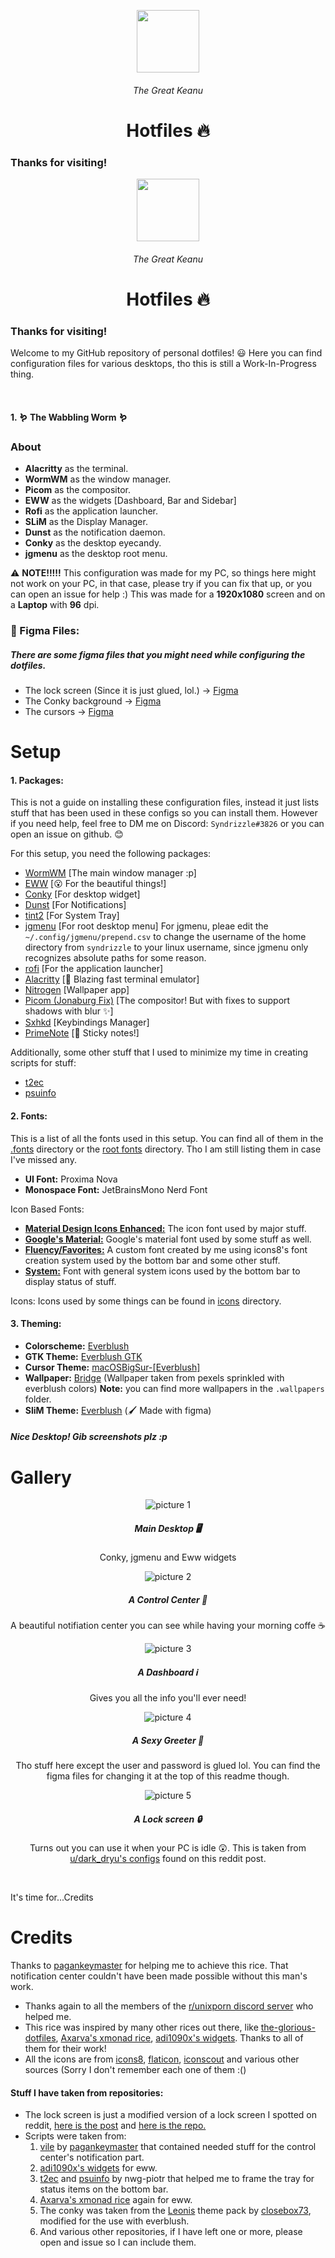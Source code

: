 <p align="center">
  <img     width="100"
    height="100"
    src="https://i.imgur.com/ZKxBsFu.png"
  >
</p>
<h6 align="center">The Great Keanu<h6>

## <h1 align="center">Hotfiles 🔥</h1>

### Thanks for visiting!
<p align="center">
  <img src="https://i.imgur.com/ZKxBsFu.png" height="100" width="100">
</p>
<h6 align="center">The Great Keanu</h6><h6>

</h6><h2 class="atx" id="lessh1-aligndouble-quotecenterdouble-quotegreaterhotfiles-🔥lessh1greater"></h2><h1 align="center">Hotfiles 🔥</h1>
<h3 class="atx" id="thanks-for-visiting">Thanks for visiting!</h3>
<p>Welcome to my GitHub repository of personal dotfiles! 😃
Here you can find configuration files for various desktops, tho this is still a Work-In-Progress thing.</p>
<p align="center"><a href="#setup"><img alt="" title="" src="https://i.imgur.com/F4IPhSj.png"></a>     <a href="#credits"><img alt="" title="" src="https://i.imgur.com/xN8xUan.png"></a>      <a href="#gallery"><img alt="" title="" src="https://i.imgur.com/SmAepSb.png"></a></p>

<h4 class="atx" id="1-🪱-the-wabbling-worm-🪱">1. 🪱 The Wabbling Worm 🪱</h4>
<h3 class="atx" id="about">About</h3>
<ul>
<li><strong>Alacritty</strong> as the terminal.</li>
<li><strong>WormWM</strong> as the window manager.</li>
<li><strong>Picom</strong> as the compositor.</li>
<li><strong>EWW</strong> as the widgets [Dashboard, Bar and Sidebar]</li>
<li><strong>Rofi</strong> as the application launcher.</li>
<li><strong>SLiM</strong> as the Display Manager.</li>
<li><strong>Dunst</strong> as the notification daemon.</li>
<li><strong>Conky</strong> as the desktop eyecandy.</li>
<li><strong>jgmenu</strong> as the desktop root menu.</li>
</ul>
<p>⚠️ <strong>NOTE!!!!!</strong>
This configuration was made for my PC, so things here might not work on your PC, in that case, please try if you can fix that up, or you can open an issue for help :)
This was made for a <strong>1920x1080</strong> screen and on a <strong>Laptop</strong> with <strong>96</strong> dpi.</p>
<h3 class="atx" id="🔔-figma-files">🔔 Figma Files:</h3>
<h5 class="atx" id="there-are-some-figma-files-that-you-might-need-while-configuring-the-dotfiles">There are some figma files that you might need while configuring the dotfiles.</h5>
<ul>
<li>The lock screen (Since it is just glued, lol.) -&gt; <a href="https://www.figma.com/file/i2PIFn8hfkX71CsnMtViWv/SLiM-login-template">Figma</a></li>
<li>The Conky background -&gt; <a href="https://www.figma.com/file/T4pKJ1IyOj2M1csbP7WEIU/Conky-Alterf-Everblush">Figma</a></li>
<li>The cursors -&gt; <a href="https://www.figma.com/file/4t5745WuhQwWoXtGiTyhcT/Everblush-macOSBigSur">Figma</a></li>
</ul>
<h1 class="atx" id="setup">Setup</h1>
<h4 class="atx" id="1-packages">1. Packages:</h4>
<p>This is not a guide on installing these configuration files, instead it just lists stuff that has been used in these configs so you can install them. However if you need help, feel free to DM me on Discord: <code>Syndrizzle#3826</code> or you can open an issue on github. 😊</p>
<p>For this setup, you need the following packages:</p>
<ul>
<li><a href="https://github.com/codic12/worm">WormWM</a> [The main window manager :p]</li>
<li><a href="https://github.com/elkowar/eww">EWW</a> [😮 For the beautiful things!]</li>
<li><a href="https://github.com/brndnmtthws/conky">Conky</a> [For desktop widget]</li>
<li><a href="https://github.com/dunst-project/dunst">Dunst</a> [For Notifications]</li>
<li><a href="https://gitlab.com/o9000/tint2">tint2</a> [For System Tray]</li>
<li><a href="https://github.com/johanmalm/jgmenu">jgmenu</a> [For root desktop menu]
For jgmenu, pleae edit the <code>~/.config/jgmenu/prepend.csv</code> to change the username of the home directory from <code>syndrizzle</code> to your linux username, since jgmenu only recognizes absolute paths for some reason.</li>
<li><a href="https://github.com/davatorium/rofi">rofi</a> [For the application launcher]</li>
<li><a href="https://github.com/alacritty/alacritty">Alacritty</a> [🚀 Blazing fast terminal emulator]</li>
<li><a href="https://github.com/l3ib/nitrogen">Nitrogen</a> [Wallpaper app]</li>
<li><a href="https://github.com/Arian8j2/picom-jonaburg-fix">Picom (Jonaburg Fix)</a> [The compositor! But with fixes to support shadows with blur ✨]</li>
<li><a href="https://github.com/baskerville/sxhkd">Sxhkd</a> [Keybindings Manager]</li>
<li><a href="https://gitlab.com/william.belanger/primenote">PrimeNote</a> [📝 Sticky notes!]</li>
</ul>
<p>Additionally, some other stuff that I used to minimize my time in creating scripts for stuff:</p>
<ul>
<li><a href="https://github.com/nwg-piotr/t2ec">t2ec</a></li>
<li><a href="https://github.com/nwg-piotr/psuinfo">psuinfo</a></li>
</ul>
<h4 class="atx" id="2-fonts">2. Fonts:</h4>
<p>This is a list of all the fonts used in this setup. You can find all of them in the <a href="https://github.com/syndrizzle/hotfiles/tree/worm/.fonts">.fonts</a> directory or the <a href="https://github.com/syndrizzle/hotfiles/tree/worm/usr/share/fonts">root fonts</a> directory. Tho I am still listing them in case I've missed any.</p>
<ul>
<li><strong>UI Font:</strong> Proxima Nova</li>
<li><strong>Monospace Font:</strong> JetBrainsMono Nerd Font</li>
</ul>
<p>Icon Based Fonts:</p>
<ul>
<li><strong><a href="https://github.com/Templarian/MaterialDesign-Font/blob/master/MaterialDesignIconsDesktop.ttf">Material Design Icons Enhanced:</a></strong> The icon font used by major stuff.</li>
<li><strong><a href="https://github.com/google/material-design-icons/tree/master/font">Google's Material:</a></strong> Google's material font used by some stuff as well.</li>
<li><strong><a href="https://github.com/syndrizzle/hotfiles/tree/worm/.fonts/Fluency.ttf">Fluency/Favorites:</a></strong> A custom font created by me using icons8's font creation system used by the bottom bar and some other stuff.</li>
<li><strong><a href="https://github.com/syndrizzle/hotfiles/tree/worm/.fonts/System.ttf">System:</a></strong> Font with general system icons used by the bottom bar to display status of stuff.</li>
</ul>
<p>Icons:
Icons used by some things can be found in <a href="https://github.com/syndrizzle/hotfiles/tree/worm/.local/icons">icons</a> directory.</p>
<h4 class="atx" id="3-theming">3. Theming:</h4>
<ul>
<li><strong>Colorscheme:</strong> <a href="https://github.com/Everblush/">Everblush</a></li>
<li><strong>GTK Theme:</strong> <a href="https://github.com/Everblush/gtk">Everblush GTK</a></li>
<li><strong>Cursor Theme:</strong> <a href="https://github.com/syndrizzle/hotfiles/tree/worm/usr/share/icons/macOSBigSur-%5BEverblush%5D/">macOSBigSur-[Everblush]</a></li>
<li><strong>Wallpaper:</strong> <a href="https://github.com/syndrizzle/hotfiles/tree/worm/.wallpapers/Bridge.png">Bridge</a> (Wallpaper taken from pexels sprinkled with everblush colors)
<strong>Note:</strong> you can find more wallpapers in the <code>.wallpapers</code> folder.</li>
<li><strong>SliM Theme:</strong> <a href="https://github.com/syndrizzle/hotfiles/tree/worm/usr/share/slim/themes/everblush">Everblush</a> (🖌️ Made with figma)</li>
</ul>
<h5 class="atx" id="nice-desktop-gib-screenshots-plz-p">Nice Desktop! Gib screenshots plz :p</h5>
<h1 class="atx" id="gallery">Gallery</h1>
<p align="center"><img src="https://i.imgur.com/OWyEWHE.jpg" alt="picture 1"></p>
<h5 align="center">Main Desktop 🖥️</h5>
<p align="center">Conky, jgmenu and Eww widgets</p>

<p align="center"><img src="https://i.imgur.com/nYFg8bD.png" alt="picture 2"></p>
<h5 align="center">A Control Center 🚀</h5>
<p align="center">A beautiful notifiation center you can see while having your morning coffe ☕</p>

<p align="center"><img src="https://i.imgur.com/c7cNQMc.png" alt="picture 3"></p>
<h5 align="center">A Dashboard ℹ️</h5>
<p align="center">Gives you all the info you'll ever need!</p>

<p align="center"><img src="https://i.imgur.com/Jw6VFbg.png" alt="picture 4"></p>
<h5 align="center">A Sexy Greeter 💯</h5>
<p align="center">Tho stuff here except the user and password is glued lol. You can find the figma files for changing it at the top of this readme though.</p>

<p align="center"><img src="https://i.imgur.com/gjXw0i3.jpg" alt="picture 5"></p>
<h5 align="center">A Lock screen 🔒</h5>
<p align="center">Turns out you can use it when your PC is idle 😲. This is taken from <a href="https://www.reddit.com/r/unixporn/comments/pikl7s/i3lockeww_lock_screen_with_widgets/">u/dark_dryu's configs</a> found on this reddit post.</p>  
<br>

<p>It's time for...Credits</p>
<h1 class="atx" id="credits">Credits</h1>
<p>Thanks to <a href="https://github.com/pagankeymaster">pagankeymaster</a> for helping me to achieve this rice. That notification center couldn't have been made possible without this man's work.</p>
<ul>
<li>Thanks again to all the members of the <a href="https://discord.gg/d53yESY">r/unixporn discord server</a> who helped me.</li>
<li>This rice was inspired by many other rices out there, like <a href="https://github.com/manilarome/the-glorious-dotfiles/">the-glorious-dotfiles</a>, <a href="https://github.com/Axarva/dotfiles-2.0">Axarva's xmonad rice</a>, <a href="https://github.com/adi1090x/widgets/">adi1090x's widgets</a>. Thanks to all of them for their work!</li>
<li>All the icons are from <a href="https://icons8.com">icons8</a>, <a href="https://flaticon.com">flaticon</a>, <a href="https://iconscout.com">iconscout</a> and various other sources (Sorry I don't remember each one of them :()</li>
</ul>
<h4 class="atx" id="stuff-i-have-taken-from-repositories">Stuff I have taken from repositories:</h4>
<ul>
<li>The lock screen is just a modified version of a lock screen I spotted on reddit, <a href="https://www.reddit.com/r/unixporn/comments/pikl7s/i3lockeww_lock_screen_with_widgets/">here is the post</a> and <a href="https://github.com/dark-dryu/i3lock-widgets-config/">here is the repo.</a></li>
<li>Scripts were taken from:<ol>
<li><a href="https://github.com/pagankeymaster/vile/tree/rewrite">vile</a> by <a href="https://github.com/pagankeymaster/">pagankeymaster</a> that contained needed stuff for the control center's notification part.</li>
<li><a href="https://github.com/adi1090x/widgets/">adi1090x's widgets</a> for eww.</li>
<li><a href="https://github.com/nwg-piotr/t2ec">t2ec</a> and <a href="https://github.com/nwg-piotr/psuinfo">psuinfo</a> by nwg-piotr that helped me to frame the tray for status items on the bottom bar.</li>
<li><a href="https://github.com/Axarva/dotfiles-2.0">Axarva's xmonad rice</a> again for eww.</li>
<li>The conky was taken from the <a href="https://github.com/closebox73/Leonis">Leonis</a> theme pack by <a href="https://github.com/closebox73/">closebox73</a>, modified for the use with everblush.</li>
<li>And various other repositories, if I have left one or more, please open and issue so I can include them.</li>
</ol>
</li>
</ul>

